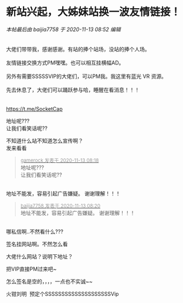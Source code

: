 # 新站兴起，大姊妹站换一波友情链接！


<i class="pstatus"> 本帖最后由 baijia7758 于 2020-11-13 08:52 编辑 </i><br />
<br />
<img src="static/image/smiley/default/lol.gif" smilieid="12" border="0" alt="" /> <br />
<br />
大佬们带带我，感谢感谢。有站的捧个站场，没站的捧个人场。<br />
<br />
友情链接交换方式PM嘿嘿。也可以相互挂横幅AD。 <br />
<br />
另外有需要SSSSSVIP的大佬们，可以PM我。我这里有蓝光 VR 资源。 <img src="static/image/smiley/default/lol.gif" smilieid="12" border="0" alt="" /> <br />
<br />
先去休息了，大佬们可以踊跃参与哈，睡醒在看消息！！！<br />
<br />
<br />
https://t.me/SocketCap

<img src="static/image/smiley/default/sweat.gif" smilieid="10" border="0" alt="" />地址呢???<br />
让我们看笑话呢??

不知道什么站不知道怎么宣传啊？<br />
发来看看<img src="static/image/smiley/default/lol.gif" smilieid="12" border="0" alt="" />

<div class="quote"><blockquote><font size="2"><a href="https://www.hostloc.com/forum.php?mod=redirect&amp;goto=findpost&amp;pid=9446704&amp;ptid=766065" target="_blank"><font color="#999999">gamerock 发表于 2020-11-13 08:18</font></a></font><br />
地址呢???<br />
让我们看笑话呢??</blockquote></div><br />
地址不能发，容易引起广告嫌疑。 谢谢理解！！！

<div class="quote"><blockquote><font size="2"><a href="https://www.hostloc.com/forum.php?mod=redirect&amp;goto=findpost&amp;pid=9446712&amp;ptid=766065" target="_blank"><font color="#999999">baijia7758 发表于 2020-11-13 08:20</font></a></font><br />
地址不能发，容易引起广告嫌疑。 谢谢理解！！！</blockquote></div><br />
哪私信啊..不然看什么???

<img src="static/image/smiley/default/lol.gif" smilieid="12" border="0" alt="" />签名挂网站啊。不然怎么看

大佬什么网站？说明下地址？

把VIP直接PM过来吧~ 

怎么签名是空的，，，，一点也不实诚~~

火钳刘明&nbsp;&nbsp;预定个SSSSSSSSSSSSSSSSSSSSVip
